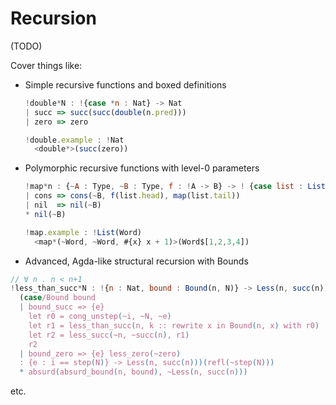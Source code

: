 # Recursion

(TODO)

Cover things like:

- Simple recursive functions and boxed definitions

    ```javascript
    !double*N : !{case *n : Nat} -> Nat
    | succ => succ(succ(double(n.pred)))
    | zero => zero

    !double.example : !Nat
      <double*>(succ(zero))
    ```

- Polymorphic recursive functions with level-0 parameters

    ```javascript
    !map*n : {~A : Type, ~B : Type, f : !A -> B} -> ! {case list : List(A)} -> List(B)
    | cons => cons(~B, f(list.head), map(list.tail))
    | nil  => nil(~B)
    * nil(~B)

    !map.example : !List(Word)
      <map*(~Word, ~Word, #{x} x + 1)>(Word$[1,2,3,4])
    ```

- Advanced, Agda-like structural recursion with Bounds

```javascript
// ∀ n . n < n+1
!less_than_succ*N : !{n : Nat, bound : Bound(n, N)} -> Less(n, succ(n))
  (case/Bound bound
  | bound_succ => {e}
    let r0 = cong_unstep(~i, ~N, ~e)
    let r1 = less_than_succ(n, k :: rewrite x in Bound(n, x) with r0)
    let r2 = less_succ(~n, ~succ(n), r1)
    r2
  | bound_zero => {e} less_zero(~zero)
  : {e : i == step(N)} -> Less(n, succ(n)))(refl(~step(N)))
  * absurd(absurd_bound(n, bound), ~Less(n, succ(n)))
```

etc.
